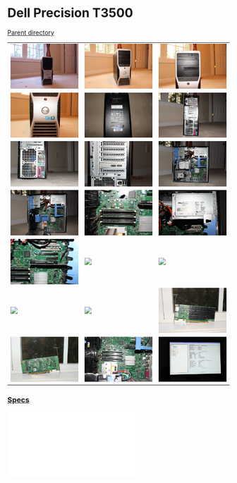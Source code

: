 # Dell Precision T3500
[Parent directory](../index.md)

<table>
  <tr>
    <td><img src='IMG_5624.JPG'/></td>
    <td><img src='IMG_5625.JPG'/></td>
    <td><img src='IMG_5628.JPG'/></td>
  </tr>
  <tr>
    <td><img src='IMG_5629.JPG'/></td>
    <td><img src='IMG_5632.JPG'/></td>
    <td><img src='IMG_5637.JPG'/></td>
  </tr>
  <tr>
    <td><img src='IMG_5638.JPG'/></td>
    <td><img src='IMG_5639.JPG'/></td>
    <td><img src='IMG_5640.JPG'/></td>
  <tr>
  </tr>
    <td><img src='IMG_5641.JPG'/></td>
    <td><img src='IMG_5642.JPG'/></td>
    <td><img src='IMG_5643.JPG'/></td>
  </tr>
  <tr>
    <td><img src='IMG_5644.JPG'/></td>
    <td><img src='IMG_5651.JPG'/></td>
    <td><img src='IMG_5651.JPG'/></td>
  </tr>
  <tr>
    <td><img src='IMG_5651.JPG'/></td>
    <td><img src='IMG_5651.JPG'/></td>
    <td><img src='IMG_5661.JPG'/></td>
  </tr>
  <tr>
    <td><img src='IMG_5662.JPG'/></td>
    <td><img src='IMG_5663.JPG'/></td>
    <td><img src='IMG_5665.JPG'/></td>
  </tr>
</table>

### [Specs](Specs.txt)

<embed src='Specs.txt'>
